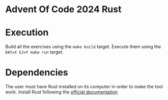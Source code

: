 # Advent Of Code 2024 Rust 

# Execution
Build all the exercises using the `make build` target. Execute them using the `DAY=X EJ=Y make run` target. 

# Dependencies
The user must have Rust installed on its computer in order to make the tool work. Install Rust following the [official documentation](https://www.rust-lang.org/tools/install)
